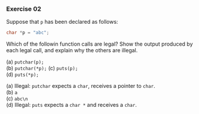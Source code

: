 ### Exercise 02

Suppose that `p` has been declared as follows:

```c
char *p = "abc";
```

Which of the followin function calls are legal? Show the output produced by each
legal call, and explain why the others are illegal.

(a) `putchar(p);`  
(b) `putchar(*p);`
(c) `puts(p);`  
(d) `puts(*p);`

(a) Illegal: `putchar` expects a `char`, receives a pointer to `char`.  
(b) `a`  
(c) `abc\n`  
(d) Illegal: `puts` expects a `char *` and receives a `char`.
